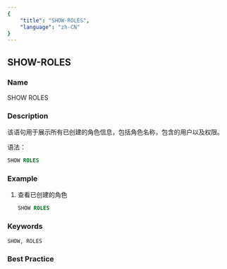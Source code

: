 ```yaml
---
{
    "title": "SHOW-ROLES",
    "language": "zh-CN"
}
---
```


<!--
Licensed to the Apache Software Foundation (ASF) under one
or more contributor license agreements.  See the NOTICE file
distributed with this work for additional information
regarding copyright ownership.  The ASF licenses this file
to you under the Apache License, Version 2.0 (the
"License"); you may not use this file except in compliance
with the License.  You may obtain a copy of the License at

  http://www.apache.org/licenses/LICENSE-2.0

Unless required by applicable law or agreed to in writing,
software distributed under the License is distributed on an
"AS IS" BASIS, WITHOUT WARRANTIES OR CONDITIONS OF ANY
KIND, either express or implied.  See the License for the
specific language governing permissions and limitations
under the License.
-->

## SHOW-ROLES

### Name

SHOW ROLES

### Description

该语句用于展示所有已创建的角色信息，包括角色名称，包含的用户以及权限。

语法：

```SQL
SHOW ROLES
```

### Example

1. 查看已创建的角色

   ```SQL
   SHOW ROLES
   ```

### Keywords

    SHOW, ROLES

### Best Practice


